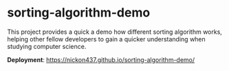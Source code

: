 # sorting-algorithm-demo

This project provides a quick a demo how different sorting algorithm works, helping other fellow developers to gain a quicker understanding when studying computer science.

**Deployment**: https://nickon437.github.io/sorting-algorithm-demo/
